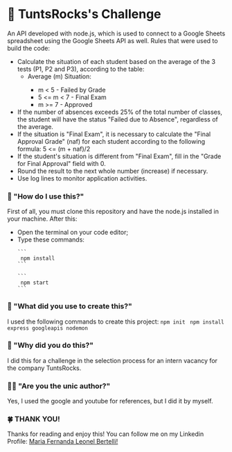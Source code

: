 # 🤟 TuntsRocks's Challenge 
An API developed with node.js, which is used to connect to a Google Sheets spreadsheet using the Google Sheets API as well. Rules that were used to build the code:
<ul>
  <li>Calculate the situation of each student based on the average of the 3 tests (P1, P2 and P3), according to the table:
    <ul>
      <li> Average (m) Situation:</li>
        <ul>
          <li> m < 5 - Failed by Grade</li>
           <li> 5 <= m < 7 - Final Exam </li>
            <li> m >= 7 - Approved</li>
        </ul>
    </ul>
  </li>
  <li> If the number of absences exceeds 25% of the total number of classes, the student will have the status "Failed due to Absence", regardless of the average.</li>
  <li> If the situation is "Final Exam", it is necessary to calculate the "Final Approval Grade" (naf) for each student according to the following formula: 5 <= (m + naf)/2</li>
  <li> If the student's situation is different from "Final Exam", fill in the "Grade for Final Approval" field with 0.</li>
  <li> Round the result to the next whole number (increase) if necessary.</li>
  <li> Use log lines to monitor application activities.</li>
</ul>

### 👾 "How do I use this?" 
First of all, you must clone this repository and have the node.js installed in your machine. After this:
<ul>
  <li> Open the terminal on your code editor;</li>
  <li>Type these commands: </li>
  
    ```
     npm install
    ```
  
    ```
     npm start 
    ```
    
</ul>

### 🔧 "What did you use to create this?" 
I used the following commands to create this project:
    ```
    npm init 
    ```
     ```
    npm install express googleapis nodemon 
    ```

### 🤔 "Why did you do this?" 
I did this for a challenge in the selection process for an intern vacancy for the company TuntsRocks.

### 👩‍💻 "Are you the unic author?" 
Yes, I used the google and youtube for references, but I did it by myself.

### 🍀 THANK YOU! 
<p> 
  Thanks for reading and enjoy this! You can follow me on my Linkedin Profile:
  <a href = "https://www.linkedin.com/in/maria-fernanda-leonel-bertelli-252480257"> Maria Fernanda Leonel Bertelli! </a>
</p>

 
